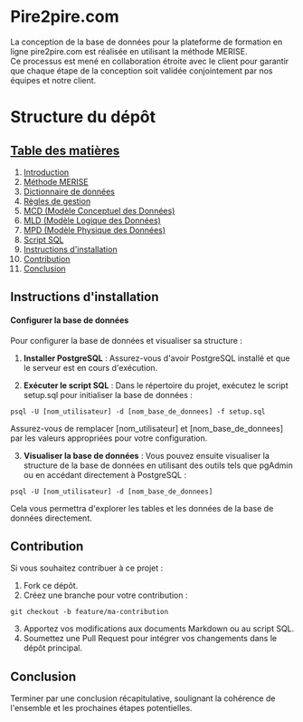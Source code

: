 # Pire2pire.com

La conception de la base de données pour la plateforme de formation en ligne pire2pire.com est réalisée en utilisant la méthode MERISE.  
Ce processus est mené en collaboration étroite avec le client pour garantir que chaque étape de la conception soit validée conjointement par nos équipes et notre client.

# Structure du dépôt

## [Table des matières](#table-des-matieres)

1. [Introduction](./doc/Client/Context.md)
2. [Méthode MERISE](./doc/Merise/Merise-method.md)
3. [Dictionnaire de données](./doc/Dictionary.md)
4. [Règles de gestion](./doc/Gestion-rules.md)
5. [MCD (Modèle Conceptuel des Données)](./doc/Merise/MCD.md)
6. [MLD (Modèle Logique des Données)](./doc/Merise/MLD.md)
7. [MPD (Modèle Physique des Données)](./doc/Merise/MPD.md)
8. [Script SQL](./doc/Merise/SQL.md)
9. [Instructions d'installation](#instructions-dinstallation)
10. [Contribution](#contribution)
11. [Conclusion](#conclusion)

## Instructions d'installation

#### Configurer la base de données

Pour configurer la base de données et visualiser sa structure :

1. **Installer PostgreSQL** : Assurez-vous d'avoir PostgreSQL installé et que le serveur est en cours d'exécution.

2. **Exécuter le script SQL** : Dans le répertoire du projet, exécutez le script setup.sql pour initialiser la base de données :

```
psql -U [nom_utilisateur] -d [nom_base_de_donnees] -f setup.sql
```

Assurez-vous de remplacer [nom_utilisateur] et [nom_base_de_donnees] par les valeurs appropriées pour votre configuration.

3. **Visualiser la base de données** : Vous pouvez ensuite visualiser la structure de la base de données en utilisant des outils tels que pgAdmin ou en accédant directement à PostgreSQL :

```
psql -U [nom_utilisateur] -d [nom_base_de_donnees]
```

Cela vous permettra d'explorer les tables et les données de la base de données directement.

## Contribution

Si vous souhaitez contribuer à ce projet :

1. Fork ce dépôt.
2. Créez une branche pour votre contribution :

```
git checkout -b feature/ma-contribution
```

3. Apportez vos modifications aux documents Markdown ou au script SQL.
4. Soumettez une Pull Request pour intégrer vos changements dans le dépôt principal.

## Conclusion

Terminer par une conclusion récapitulative, soulignant la cohérence de l'ensemble et les prochaines étapes potentielles.

